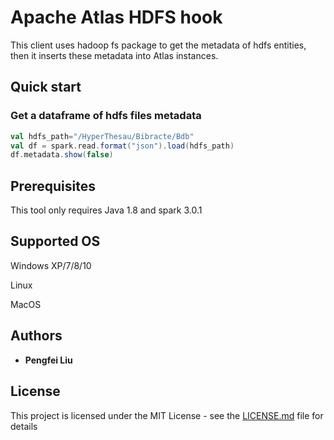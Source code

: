 # Apache Atlas HDFS hook

This client uses hadoop fs package to get the metadata of hdfs entities, then it inserts these metadata into Atlas instances.


## Quick start

### Get a dataframe of hdfs files metadata 
```scala
val hdfs_path="/HyperThesau/Bibracte/Bdb"
val df = spark.read.format("json").load(hdfs_path)
df.metadata.show(false)
```

## Prerequisites

This tool only requires Java 1.8 and spark 3.0.1

## Supported OS

Windows XP/7/8/10

Linux  

MacOS


## Authors

* **Pengfei Liu** 


## License

This project is licensed under the MIT License - see the [LICENSE.md](LICENSE.md) file for details

